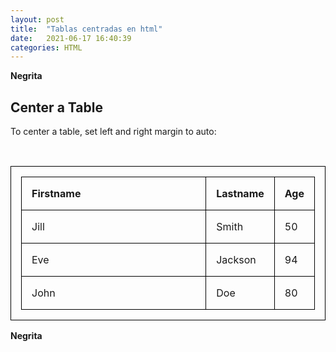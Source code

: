 ```yaml
---
layout: post
title:  "Tablas centradas en html"
date:   2021-06-17 16:40:39
categories: HTML
---
```


  **Negrita**


<html>
<head>
<style>
table, th, td {
  border: 1px solid black;
  border-collapse: collapse;
  width: 100%;
  text-align: left;
  padding: 16px;
}

table.center {
  margin-left: auto; 
  margin-right: auto;
}
</style>
</head>
<body>

<h2>Center a Table</h2>
<p>To center a table, set left and right margin to auto:</p>

<table class="center">
  <tr>
    <th>Firstname</th>
    <th>Lastname</th> 
    <th>Age</th>
  </tr>
  <tr>
    <td>Jill</td>
    <td>Smith</td>
    <td>50</td>
  </tr>
  <tr>
    <td>Eve</td>
    <td>Jackson</td>
    <td>94</td>
  </tr>
  <tr>
    <td>John</td>
    <td>Doe</td>
    <td>80</td>
  </tr>
</table>

</body>
</html>

  **Negrita**
